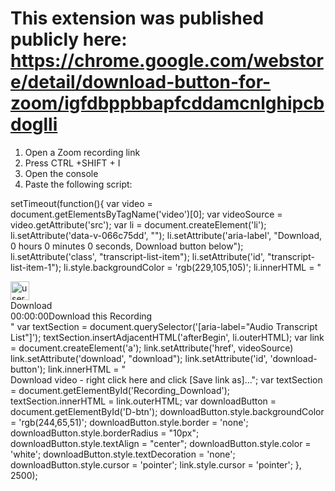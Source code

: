 # This extension was published publicly here: https://chrome.google.com/webstore/detail/download-button-for-zoom/igfdbppbbapfcddamcnlghipcbdoglli
1. Open a Zoom recording link
2. Press CTRL +SHIFT + I
3. Open the console
4. Paste the following script:

setTimeout(function(){
    var video = document.getElementsByTagName('video')[0];
    var videoSource = video.getAttribute('src');
    var li = document.createElement('li');
    li.setAttribute('data-v-066c75dd', "");
    li.setAttribute('aria-label', "Download, 0 hours 0 minutes 0 seconds, Download button below");
    li.setAttribute('class', "transcript-list-item");
    li.setAttribute('id', "transcript-list-item-1");
    li.style.backgroundColor = 'rgb(229,105,105)';
    li.innerHTML = "<div data-v-066c75dd='' class='user-info'><div data-v-066c75dd='' class='avatar-wrapper has-hour'><img data-v-066c75dd='' src='https://st2.zoom.us/static/5.1.620/image/user.png' width='30' height='30' alt='user avatar' class='avatar'></div><div data-v-066c75dd='' class='user-name'><span data-v-066c75dd='' class='user-name-span'>Download</span><!----></div></div><div data-v-066c75dd='' class='timeline'><span data-v-066c75dd='' class='time'>00:00:00</span><span data-v-066c75dd='' class='text' id='Recording_Download'>Download this Recording</span><!----></div>"
    var textSection = document.querySelector('[aria-label="Audio Transcript List"]');
    textSection.insertAdjacentHTML('afterBegin', li.outerHTML);
    var link = document.createElement('a');
    link.setAttribute('href', videoSource)
    link.setAttribute('download', "download");
    link.setAttribute('id', 'download-button');
    link.innerHTML = "<div id='D-btn'>Download video - right click here and click [Save link as]...";
    var textSection = document.getElementById('Recording_Download');
    textSection.innerHTML = link.outerHTML;
    var downloadButton = document.getElementById('D-btn');
    downloadButton.style.backgroundColor = 'rgb(244,65,51)';
    downloadButton.style.border = 'none';
    downloadButton.style.borderRadius = "10px";
    downloadButton.style.textAlign = "center";
    downloadButton.style.color = 'white';
    downloadButton.style.textDecoration = 'none';
    downloadButton.style.cursor = 'pointer';
    link.style.cursor = 'pointer';
}, 2500);
